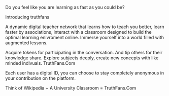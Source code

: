 Do you feel like you are learning as fast as you could be?

Introducing truthfans

A dynamic digital teacher network that learns how to teach you better, learn faster by associations, interact with a classroom designed to build the optimal learning enivroment online. Immerse yourself into a world filled with augmented lessons.

Acquire tokens for participating in the conversation. And tip others for their knowledge share. Explore subjects deeply, create new concepts with like minded indivuals. TruthFans.Com

Each user has a digital ID, you can choose to stay completely anonymous in your contribution on the platform.

Think of Wikipedia + A University Classroom = TruthFans.Com


